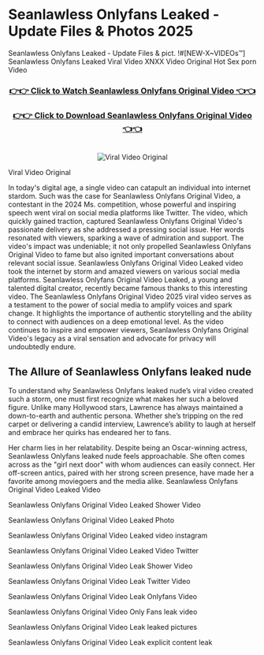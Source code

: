 # Seanlawless Onlyfans Leaked - Update Files & Photos 2025

Seanlawless Onlyfans Leaked - Update Files & pict. !#[NEW-X~VIDEOs™] Seanlawless Onlyfans Leaked Viral Video XNXX Video Original Hot Sex porn Video
<br>
<div align="center">
<h3><a href="https://links2leaks.com/seanlawless" rel="nofollow">👉👉 Click to Watch Seanlawless Onlyfans Original Video 👈👈</a></h3>
<h3><a href="https://links2leaks.com/seanlawless" rel="nofollow">👉👉 Click to Download Seanlawless Onlyfans Original Video 👈👈</a></h3>
<br>
<a href="https://links2leaks.com/seanlawless" rel="nofollow"><img src="https://i.ibb.co/Gkj2r4b/banner.png" alt="Viral Video Original" style="max-width: 100%; display: inline-block;" data-target="animated-image.originalImage"></a>
</div>

Viral Video Original

In today's digital age, a single video can catapult an individual into internet stardom. Such was the case for Seanlawless Onlyfans Original Video, a contestant in the 2024 Ms. competition, whose powerful and inspiring speech went viral on social media platforms like Twitter.
The video, which quickly gained traction, captured Seanlawless Onlyfans Original Video's passionate delivery as she addressed a pressing social issue. Her words resonated with viewers, sparking a wave of admiration and support. The video's impact was undeniable; it not only propelled Seanlawless Onlyfans Original Video to fame but also ignited important conversations about relevant social issue.
Seanlawless Onlyfans Original Video Leaked video took the internet by storm and amazed viewers on various social media platforms. Seanlawless Onlyfans Original Video Leaked, a young and talented digital creator, recently became famous thanks to this interesting video.
The Seanlawless Onlyfans Original Video 2025 viral video serves as a testament to the power of social media to amplify voices and spark change. It highlights the importance of authentic storytelling and the ability to connect with audiences on a deep emotional level. As the video continues to inspire and empower viewers, Seanlawless Onlyfans Original Video's legacy as a viral sensation and advocate for privacy will undoubtedly endure.

<h2>The Allure of Seanlawless Onlyfans leaked nude</h2>


To understand why Seanlawless Onlyfans leaked nude’s viral video created such a storm, one must first recognize what makes her such a beloved figure. Unlike many Hollywood stars, Lawrence has always maintained a down-to-earth and authentic persona. Whether she’s tripping on the red carpet or delivering a candid interview, Lawrence’s ability to laugh at herself and embrace her quirks has endeared her to fans.

Her charm lies in her relatability. Despite being an Oscar-winning actress, Seanlawless Onlyfans leaked nude feels approachable. She often comes across as the "girl next door" with whom audiences can easily connect. Her off-screen antics, paired with her strong screen presence, have made her a favorite among moviegoers and the media alike.
Seanlawless Onlyfans Original Video Leaked Video

Seanlawless Onlyfans Original Video Leaked Shower Video

Seanlawless Onlyfans Original Video Leaked Photo

Seanlawless Onlyfans Original Video Leaked video instagram

Seanlawless Onlyfans Original Video Leaked Video Twitter

Seanlawless Onlyfans Original Video Leak Shower Video

Seanlawless Onlyfans Original Video Leak Twitter Video

Seanlawless Onlyfans Original Video Leak Onlyfans Video

Seanlawless Onlyfans Original Video Only Fans leak video

Seanlawless Onlyfans Original Video Leak leaked pictures

Seanlawless Onlyfans Original Video Leak explicit content leak